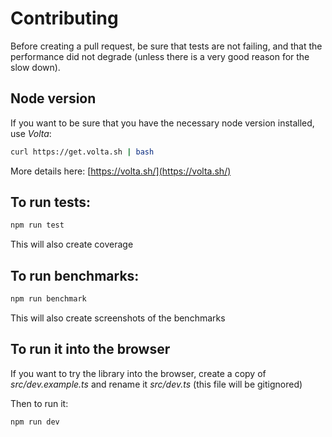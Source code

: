 # Contributing

Before creating a pull request, be sure that tests are not failing, and that the performance did not degrade (unless there is a very good reason for the slow down).

## Node version

If you want to be sure that you have the necessary node version installed, use *Volta*:

```bash
curl https://get.volta.sh | bash
```

More details here: [https://volta.sh/](https://volta.sh/)

## To run tests:

```bash
npm run test
```

This will also create coverage

## To run benchmarks:

```bash
npm run benchmark
```

This will also create screenshots of the benchmarks

## To run it into the browser

If you want to try the library into the browser, create a copy of *src/dev.example.ts* and rename it *src/dev.ts* (this file will be gitignored)

Then to run it:
```bash
npm run dev
```

